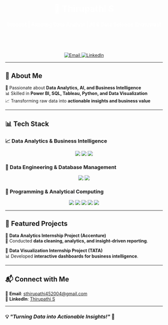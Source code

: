<div style="background-image: url('https://png.pngtree.com/background/20230617/original/pngtree-web-banner-3d-rendered-ui-for-seo-data-analytics-and-future-picture-image_3704909.jpg'); background-size: cover; background-position: center; padding: 50px 0;">
  <h1 align="center" style="color: white;">🚀 Thirupathi S</h1>
  <h3 align="center" style="color: white;">Student | Aspiring Data Analyst | AI & Data Science Enthusiast</h3>  
</div>

<p align="center">
  <a href="mailto:sthirupathi452004@gmail.com">
    <img src="https://img.shields.io/badge/Email-D14836?style=flat&logo=gmail&logoColor=white" alt="Email">
  </a>  
  <a href="https://www.linkedin.com/in/thirupathi-s-2517a1295">
    <img src="https://img.shields.io/badge/LinkedIn-0077B5?style=flat&logo=linkedin&logoColor=white" alt="LinkedIn">
  </a>
</p>  


---

## 🚀 About Me  
🎯 Passionate about **Data Analytics, AI, and Business Intelligence**  
📊 Skilled in **Power BI, SQL, Tableau, Python, and Data Visualization**  
📈 Transforming raw data into **actionable insights and business value**  

---

## 📊 Tech Stack  

### **📈 Data Analytics & Business Intelligence**  
<p align="center">
  <img src="https://img.shields.io/badge/Power%20BI-F2C811?style=for-the-badge&logo=powerbi&logoColor=black">
  <img src="https://img.shields.io/badge/Tableau-E97627?style=for-the-badge&logo=tableau&logoColor=white">
  <img src="https://img.shields.io/badge/MS%20Excel-217346?style=for-the-badge&logo=microsoft-excel&logoColor=white">
</p>

### **💾 Data Engineering & Database Management**  
<p align="center">
  <img src="https://img.shields.io/badge/SQL-4479A1?style=for-the-badge&logo=mysql&logoColor=white">
  <img src="https://img.shields.io/badge/DAX-005C9E?style=for-the-badge&logo=microsoft&logoColor=white">
</p>

### **🧠 Programming & Analytical Computing**  
<p align="center">
  <img src="https://img.shields.io/badge/Python-3776AB?style=for-the-badge&logo=python&logoColor=white">
  <img src="https://img.shields.io/badge/Pandas-150458?style=for-the-badge&logo=pandas&logoColor=white">
  <img src="https://img.shields.io/badge/NumPy-013243?style=for-the-badge&logo=numpy&logoColor=white">
  <img src="https://img.shields.io/badge/Matplotlib-11557C?style=for-the-badge&logo=python&logoColor=white">
  <img src="https://img.shields.io/badge/Seaborn-008080?style=for-the-badge&logo=python&logoColor=white">
</p>

---

## 📂 Featured Projects  

🔹 **Data Analytics Internship Project (Accenture)**  
🚀 Conducted **data cleaning, analytics, and insight-driven reporting**.  

🔹 **Data Visualization Internship Project (TATA)**  
📊 Developed **interactive dashboards for business intelligence**.  

---

## 📬 Connect with Me  

📧 **Email**: [sthirupathi452004@gmail.com](mailto:sthirupathi452004@gmail.com)  
🔗 **LinkedIn**: [Thirupathi S](https://www.linkedin.com/in/thirupathi-s-2517a1295)  

---

### 💡 *"Turning Data into Actionable Insights!"* 🚀  
